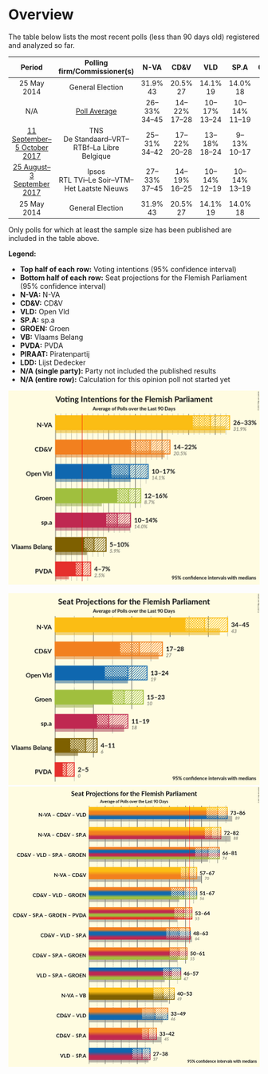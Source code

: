 # Overview

The table below lists the most recent polls (less than 90 days old) registered and analyzed so far.

| Period     | Polling firm/Commissioner(s) | N-VA | CD&V | VLD | SP.A | GROEN | VB | PVDA | PIRAAT | LDD |
|:----------:|:----------------------------:|:--:|:--:|:--:|:--:|:--:|:--:|:--:|:--:|:--:|
| 25 May 2014 | General Election | 31.9% <br> 43 | 20.5% <br> 27 | 14.1% <br> 19 | 14.0% <br> 18 | 8.7% <br> 10 | 5.9% <br> 6 | 2.5% <br> 0 | 0.6% <br> 0 | 0.0% <br> 0 |
| N/A | [Poll Average](average.html) | 26–33% <br> 34–45 | 14–22% <br> 17–28 | 10–17% <br> 13–24 | 10–14% <br> 11–19 | 12–16% <br> 15–23 | 5–10% <br> 4–11 | 4–7% <br> 2–5 | N/A <br> N/A | N/A <br> N/A |
| [11 September–5 October 2017](2017-10-05-TNS.html) | TNS <br> De Standaard–VRT–RTBf–La Libre Belgique | 25–31% <br> 34–42 | 17–22% <br> 20–28 | 13–18% <br> 18–24 | 9–13% <br> 10–17 | 12–16% <br> 15–22 | 5–8% <br> 4–8 | 4–7% <br> 2–5 | N/A <br> N/A | N/A <br> N/A |
| [25 August–3 September 2017](2017-09-03-Ipsos.html) | Ipsos <br> RTL TVi–Le Soir–VTM–Het Laatste Nieuws | 27–33% <br> 37–45 | 14–19% <br> 16–25 | 10–14% <br> 12–19 | 10–14% <br> 13–19 | 11–16% <br> 15–23 | 6–10% <br> 6–11 | 4–7% <br> 2–5 | N/A <br> N/A | N/A <br> N/A |
| 25 May 2014 | General Election | 31.9% <br> 43 | 20.5% <br> 27 | 14.1% <br> 19 | 14.0% <br> 18 | 8.7% <br> 10 | 5.9% <br> 6 | 2.5% <br> 0 | 0.6% <br> 0 | 0.0% <br> 0 |

Only polls for which at least the sample size has been published are included in the table above.

**Legend:**
+ **Top half of each row:** Voting intentions (95% confidence interval)
+ **Bottom half of each row:** Seat projections for the Flemish Parliament (95% confidence interval)
+ **N-VA:** N-VA
+ **CD&V:** CD&V
+ **VLD:** Open Vld
+ **SP.A:** sp.a
+ **GROEN:** Groen
+ **VB:** Vlaams Belang
+ **PVDA:** PVDA
+ **PIRAAT:** Piratenpartij
+ **LDD:** Lijst Dedecker
+ **N/A (single party):** Party not included the published results
+ **N/A (entire row):** Calculation for this opinion poll not started yet


![Graph with voting intentions not yet produced](average.png "Voting Intentions")

![Graph with seats not yet produced](average-seats.png "Seats")
![Graph with coalitions seats not yet produced](average-coalitions-seats.png "Coalitions Seats")
